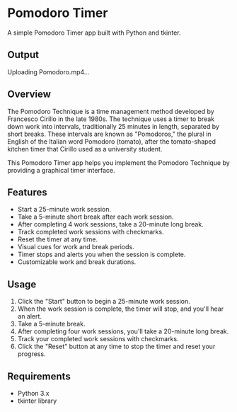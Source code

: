 # Pomodoro Timer
A simple Pomodoro Timer app built with Python and tkinter.

## Output


Uploading Pomodoro.mp4…



## Overview

The Pomodoro Technique is a time management method developed by Francesco Cirillo in the late 1980s. The technique uses a timer to break down work into intervals, traditionally 25 minutes in length, separated by short breaks. These intervals are known as "Pomodoros," the plural in English of the Italian word Pomodoro (tomato), after the tomato-shaped kitchen timer that Cirillo used as a university student.

This Pomodoro Timer app helps you implement the Pomodoro Technique by providing a graphical timer interface.

## Features

- Start a 25-minute work session.
- Take a 5-minute short break after each work session.
- After completing 4 work sessions, take a 20-minute long break.
- Track completed work sessions with checkmarks.
- Reset the timer at any time.
- Visual cues for work and break periods.
- Timer stops and alerts you when the session is complete.
- Customizable work and break durations.

## Usage

1. Click the "Start" button to begin a 25-minute work session.
2. When the work session is complete, the timer will stop, and you'll hear an alert.
3. Take a 5-minute break.
4. After completing four work sessions, you'll take a 20-minute long break.
5. Track your completed work sessions with checkmarks.
6. Click the "Reset" button at any time to stop the timer and reset your progress.

## Requirements

- Python 3.x
- tkinter library

